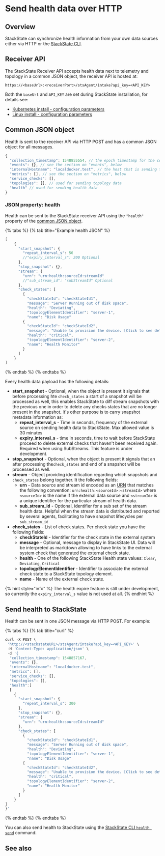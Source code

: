 # Send health data over HTTP

## Overview

StackState can synchronize health information from your own data sources either via HTTP or the [StackState CLI](../../setup/installation/cli-install.md).


## Receiver API

The StackState Receiver API accepts health data next to telemetry and topology in a common JSON object, the receiver API is hosted at:

```text
https://<baseUrl>:<receiverPort>/stsAgent/intake?api_key=<API_KEY>
```

Both the `baseUrl` and `API_KEY` are set during StackState installation, for details see:

* [Kubernetes install - configuration parameters](/setup/installation/kubernetes_install/install_stackstate.md#generate-valuesyaml) 
* [Linux install - configuration parameters](/setup/installation/linux_install/install_stackstate.md#configuration-options-required-during-install) 

## Common JSON object

Health is sent to the receiver API via HTTP POST and has a common JSON object for all messages. 

```javascript
{
  "collection_timestamp": 1548855554, // the epoch timestamp for the collection
  "events": {}, // see the section on "events", below
  "internalHostname": "localdocker.test", // the host that is sending this data
  "metrics": [], // see the section on "metrics", below
  "service_checks": [],
  "topologies": [], // used for sending topology data
  "health" // used for sending health data
}
```

### JSON property: health

Health can be sent to the StackState receiver API using the `"health"` property of the [common JSON object](#common-json-object).

{% tabs %}
{% tab title="Example health JSON" %}
```javascript
[
    {
      "start_snapshot": {
        "repeat_interval_s": 50
        //"expiry_interval_s": 200 Optional
      },
      "stop_snapshot": {},
      "stream": {
        "urn": "urn:health:sourceId:streamId"
        //"sub_stream_id": "subStreamId" Optional
      },
      "check_states": [
        {
          "checkStateId": "checkStateId1",
          "message": "Server Running out of disk space",
          "health": "Deviating",
          "topologyElementIdentifier": "server-1",
          "name": "Disk Usage"
        {
          "checkStateId": "checkStateId2",
          "message": "Unable to provision the device. [Click to see details](https://www.external-data-source.com)",
          "health": "critical",
          "topologyElementIdentifier": "server-2",
          "name": "Health Monitor"
        }
      ]
    }
]
```
{% endtab %}
{% endtabs %}

Every health data payload has the following details:
* **start_snapshot** - Optional, when the object is present it signals that before processing hte `check_states` a start of a snapshot will be processed as well, this enables StackState to diff stream snapshots with the previous one in order to delete any checks states that are no longer present in the snapshot. It's other purpose is to carry snapshot metadata information as:
  * **repeat_interval_s** - Time in seconds, frequency of the external source on sending health data to StackState. Max allowed value is 30 minutes
  * **expiry_interval_s** - time in seconds, time to wait before StackState proceed to delete external checks that haven't been received again. Required when using SubStreams. This feature is under development.
* **stop_snapshot** - Optional, when the object is present it signals that an after processing the`check_states` and end of a snapshot will be processed as well.
* **stream** - Object providing identification regarding which snapshots and `check_states` belong together. It the following fields:
  * **urn** - Data source and stream id encoded as an [URN](../../configure/identifiers.md) that matches the following convention: `urn:health:<sourceId>:<streamId>` where `<sourceId>` is the name if the external data source and `<streamId>` is a unique identifier for the particular stream of health data.
  * **sub_stream_id** - Optional, identifier for a sub set of the stream health data. Helpful when the stream data is distributed and reported by several agents, facilitating to have snapshot lifecycles per `sub_stream_id`
* **check_states** - List of check states. Per check state you have the following fields:
  * **checkStateId** - Identifier for the check state in the external system
  * **message** - Optional, message to display in StackState UI. Data will be interpreted as markdown allowing to have links to the external system check that generated the external check state.
  * **health** - One of the following StackState Health state values: `Clear`, `Deviating`, `Critical`
  * **topologyElementIdentifier** - Identifier to associate the external check state to a StackState topology element.
  * **name** - Name of the external check state.

{% hint style="info" %}
The health expire feature is still under development, so currently the `expiry_interval_s` value is not used at all.
{% endhint %}

## Send health to StackState

Health can be sent in one JSON message via HTTP POST. For example:

{% tabs %}
{% tab title="curl" %}
```javascript
curl -X POST \
 'http://<stackstateURL>/stsAgent/intake?api_key=<API_KEY>' \
 -H 'Content-Type: application/json' \
 -d '{
  "collection_timestamp": 1548857167,
  "events": {},
  "internalHostname": "localdocker.test",
  "metrics": [],
  "service_checks": [],
  "topologies": [],
  "health":[
  [
    {
      "start_snapshot": {
        "repeat_interval_s": 300
      },
      "stop_snapshot": {},
      "stream": {
        "urn": "urn:health:sourceId:streamId"
      },
      "check_states": [
        {
          "checkStateId": "checkStateId1",
          "message": "Server Running out of disk space",
          "health": "Deviating",
          "topologyElementIdentifier": "server-1",
          "name": "Disk Usage"
        {
          "checkStateId": "checkStateId2",
          "message": "Unable to provision the device. [Click to see details](https://www.external-data-source.com)",
          "health": "critical",
          "topologyElementIdentifier": "server-2",
          "name": "Health Monitor"
        }
      ]
    }
]
}'
```
{% endtab %}
{% endtabs %}

You can also send health to StackState using the [StackState CLI `health send`](../../develop/reference/cli_reference.md#sts-health-send) command.


## See also